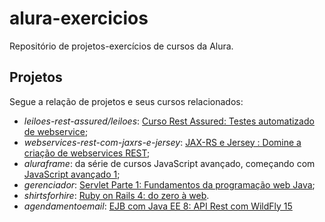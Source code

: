 # alura-exercicios
Repositório de projetos-exercícios de cursos da Alura.

## Projetos

Segue a relação de projetos e seus cursos relacionados:

* *leiloes-rest-assured/leiloes*: [Curso Rest Assured: Testes automatizado de webservice](https://cursos.alura.com.br/course/rest-assured);
* *webservices-rest-com-jaxrs-e-jersey*: [JAX-RS e Jersey : Domine a criação de webservices REST](https://cursos.alura.com.br/course/webservices-rest-com-jaxrs-e-jersey);
* *aluraframe*: da série de cursos JavaScript avançado, começando com [JavaScript avançado 1](https://cursos.alura.com.br/course/javascript-es6-orientacao-a-objetos-parte-1);
* *gerenciador*: [Servlet Parte 1: Fundamentos da programação web Java](https://cursos.alura.com.br/course/servlets-fundamentos-programacao-web-java/);
* *shirtsforhire*: [Ruby on Rails 4: do zero à web](https://cursos.alura.com.br/course/ruby-on-rails-4-do-zero).
* *agendamentoemail*: [EJB com Java EE 8: API Rest com WildFly 15](https://cursos.alura.com.br/course/java-ee-8-e-ejb-3)
